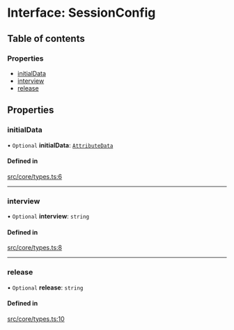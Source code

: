 # Interface: SessionConfig

## Table of contents

### Properties

- [initialData](../wiki/SessionConfig#initialdata)
- [interview](../wiki/SessionConfig#interview)
- [release](../wiki/SessionConfig#release)

## Properties

### initialData

• `Optional` **initialData**: [`AttributeData`](../wiki/Exports#attributedata)

#### Defined in

[src/core/types.ts:6](https://github.com/decisively-io/interview-sdk/blob/8cacc7d/src/core/types.ts#L6)

___

### interview

• `Optional` **interview**: `string`

#### Defined in

[src/core/types.ts:8](https://github.com/decisively-io/interview-sdk/blob/8cacc7d/src/core/types.ts#L8)

___

### release

• `Optional` **release**: `string`

#### Defined in

[src/core/types.ts:10](https://github.com/decisively-io/interview-sdk/blob/8cacc7d/src/core/types.ts#L10)
